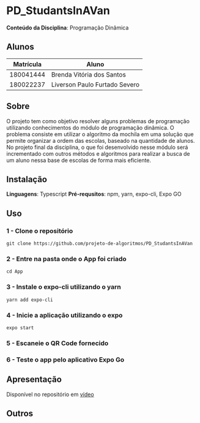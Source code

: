 # PD_StudantsInAVan

**Conteúdo da Disciplina**: Programação Dinâmica<br>

## Alunos
|Matrícula | Aluno |
| -- | -- |
| 180041444  |  Brenda Vitória dos Santos |
| 180022237  |  Liverson Paulo Furtado Severo |

## Sobre 
O projeto tem como objetivo resolver alguns problemas de programação utilizando conhecimentos do módulo de programação dinâmica. O problema consiste em utilizar o algoritmo da mochila em uma solução que permite organizar a ordem das escolas, baseado na quantidade de alunos. No projeto final da disciplina, o que foi desenvolvido nesse módulo será incrementado com outros métodos e algoritmos para realizar a busca de um aluno nessa base de escolas de forma mais eficiente.

## Instalação 
**Linguagens**: Typescript 
**Pré-requsitos**: npm, yarn, expo-cli, Expo GO

## Uso

### 1 - Clone o repositório
```
git clone https://github.com/projeto-de-algoritmos/PD_StudantsInAVan
```
### 2 - Entre na pasta onde o App foi criado
```
cd App
```
### 3 - Instale o expo-cli utilizando o yarn
```
yarn add expo-cli
```
### 4 - Inicie a aplicação utilizando o expo
```
expo start
```
### 5 - Escaneie o QR Code fornecido 
### 6 - Teste o app pelo aplicativo Expo Go

## Apresentação
Disponível no repositório em [vídeo](xxxxx.mp4)

## Outros 
